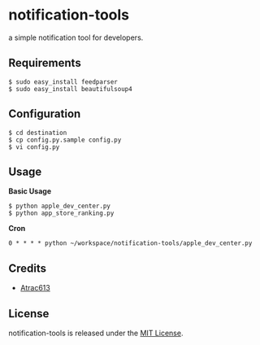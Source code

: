 # notification-tools

a simple notification tool for developers.

## Requirements

```
$ sudo easy_install feedparser
$ sudo easy_install beautifulsoup4
```

## Configuration

```
$ cd destination
$ cp config.py.sample config.py
$ vi config.py
```

## Usage

**Basic Usage**
```
$ python apple_dev_center.py
$ python app_store_ranking.py
```

**Cron**
```
0 * * * * python ~/workspace/notification-tools/apple_dev_center.py
```

## Credits

* [Atrac613](https://github.com/Atrac613)

## License

notification-tools is released under the [MIT License](http://www.opensource.org/licenses/MIT).
